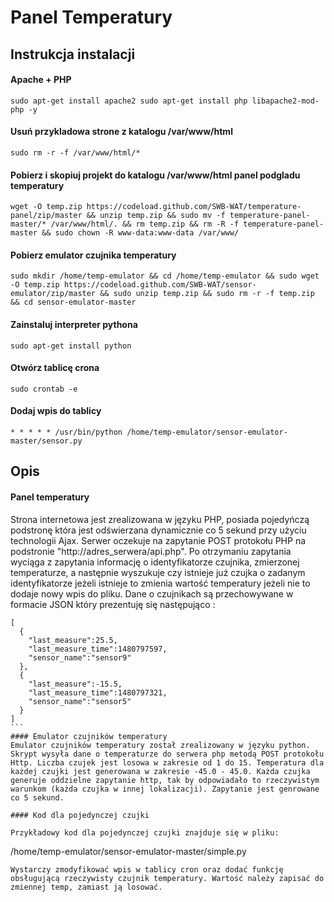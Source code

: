 # Panel Temperatury
## Instrukcja instalacji
#### Apache + PHP
```
sudo apt-get install apache2 sudo apt-get install php libapache2-mod-php -y
```
#### Usuń przykladowa strone z katalogu /var/www/html
```
sudo rm -r -f /var/www/html/*
```
#### Pobierz i skopiuj projekt do katalogu /var/www/html panel podgladu temperatury
```
wget -O temp.zip https://codeload.github.com/SWB-WAT/temperature-panel/zip/master && unzip temp.zip && sudo mv -f temperature-panel-master/* /var/www/html/. && rm temp.zip && rm -R -f temperature-panel-master && sudo chown -R www-data:www-data /var/www/
```
#### Pobierz emulator czujnika temperatury
```
sudo mkdir /home/temp-emulator && cd /home/temp-emulator && sudo wget -O temp.zip https://codeload.github.com/SWB-WAT/sensor-emulator/zip/master && sudo unzip temp.zip && sudo rm -r -f temp.zip && cd sensor-emulator-master
```
#### Zainstaluj interpreter pythona
```
sudo apt-get install python
```
#### Otwórz tablicę crona
```
sudo crontab -e

```
#### Dodaj wpis do tablicy
```
* * * * * /usr/bin/python /home/temp-emulator/sensor-emulator-master/sensor.py
```
## Opis
#### Panel temperatury
Strona internetowa jest zrealizowana w języku PHP, posiada pojedyńczą podstronę która jest odświerzana dynamicznie co 5 sekund przy użyciu technologii Ajax. 
Serwer oczekuje na zapytanie POST protokołu PHP na podstronie "http://adres_serwera/api.php". Po otrzymaniu zapytania wyciąga z zapytania informację o identyfikatorze czujnika, zmierzonej temperaturze, a następnie wyszukuje czy istnieje już czujka o zadanym identyfikatorze jeżeli istnieje to zmienia wartość temperatury jeżeli nie to dodaje nowy wpis do pliku. Dane o czujnikach są przechowywane w formacie JSON który prezentuję się następująco :
````
[
  {
    "last_measure":25.5,
    "last_measure_time":1480797597,
    "sensor_name":"sensor9"
  },
  {
    "last_measure":-15.5,
    "last_measure_time":1480797321,
    "sensor_name":"sensor5"
  }
]
```
#### Emulator czujników temperatury
Emulator czujników temperatury został zrealizowany w języku python. Skrypt wysyła dane o temperaturze do serwera php metodą POST protokołu Http. Liczba czujek jest losowa w zakresie od 1 do 15. Temperatura dla każdej czujki jest generowana w zakresie -45.0 - 45.0. Każda czujka generuje oddzielne zapytanie http, tak by odpowiadało to rzeczywistym warunkom (każda czujka w innej lokalizacji). Zapytanie jest genrowane co 5 sekund. 

#### Kod dla pojedynczej czujki

Przykładowy kod dla pojedynczej czujki znajduje się w pliku:
````
/home/temp-emulator/sensor-emulator-master/simple.py
```
Wystarczy zmodyfikować wpis w tablicy cron oraz dodać funkcję obsługującą rzeczywisty czujnik temperatury. Wartość należy zapisać do zmiennej temp, zamiast ją losować.

